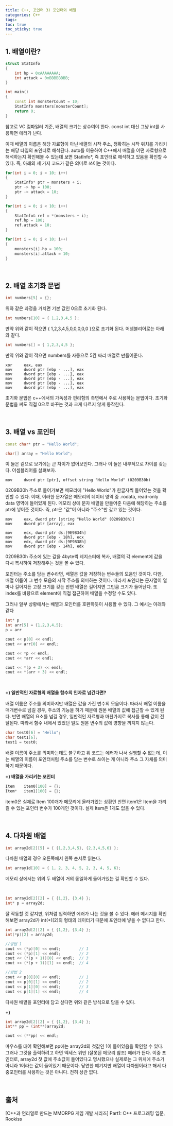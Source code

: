 ```yaml
---
title: C++, 포인터 3) 포인터와 배열
categories: C++
tags: 
toc: true
toc_sticky: true
---
```

## **1. 배열이란?**

```c++
struct StatInfo
{
    int hp = 0xAAAAAAAA;
    int attack = 0xBBBBBBBB;
}

int main()
{
    const int monsterCount = 10;
    StatInfo monsters[monsterCount];
    return 0;
}
```

참고로 VC 컴파일러 기준, 배열의 크기는 상수여야 한다. const int 대신 그냥 int를 사용하면 에러가 난다. 

이때 배열의 이름은 해당 자료형이 아닌 배열의 시작 주소, 정확히는 시작 위치를 가리키는 해당 타입의 포인터로 해석된다. auto를 이용하여 C++에서 배열을 어떤 자료형으로 해석하는지 확인해볼 수 있는데 보면 StatInfo*, 즉 포인터로 해석하고 있음을 확인할 수 있다. 즉, 아래의 세 가지 코드가 같은 의미로 쓰이는 것이다. 

```c++
for(int i = 0; i < 10; i++)
{
    StatInfo* ptr = monsters + i;
    ptr -> hp = 100;
    ptr -> attack = 10;
}
```
```c++
for(int i = 0; i < 10; i++)
{
    StatInfo& ref = *(monsters + i);
    ref.hp = 100;
    ref.attack = 10;
}
```
```c++
for(int i = 0; i < 10; i++)
{
    monsters[i].hp = 100;
    monsters[i].attack = 10;
}
```
<br/>

## **2. 배열 초기화 문법**

```c++
int numbers[5] = {};
```
위와 같은 과정을 거치면 기본 값인 0으로 초기화 된다. 

```c++
int numbers[10] = { 1,2,3,4,5 };
```

만약 위와 같이 적으면 { 1,2,3,4,5,0,0,0,0,0 }으로 초기화 된다. 
어셈블리어로는 아래와 같다. 

```c++
int numbers[] = { 1,2,3,4,5 };
```

만약 위와 같이 적으면 numbers를 자동으로 5칸 짜리 배열로 만들어준다. 

```
xor     eax, eax
mov     dword ptr [ebp - ...], eax
mov     dword ptr [ebp - ...], eax
mov     dword ptr [ebp - ...], eax
mov     dword ptr [ebp - ...], eax
mov     dword ptr [ebp - ...], eax
```

초기화 문법은 c++에서의 가독성과 편리함의 측면에서 주로 사용하는 문법이다. 초기화 문법을 써도 직접 0으로 바꾸는 것과 크게 다르지 않게 동작한다.

<br/>

## **3. 배열 vs 포인터**

```c++
const char* ptr = "Hello World";
```
```c++
char[] array = "Hello World";
```

이 둘은 겉으로 보기에는 큰 차이가 없어보인다. 그러나 이 둘은 내부적으로 차이를 갖는다. 어셈블리어를 살펴보자. 

```
mov     dword ptr [ptr], offset string "Hello World" (0209B30h)
```
0209B30h 주소로 들어가보면 메모리에 "Hello World"가 한글자씩 들어있는 것을 확인할 수 있다. 이때, 이러한 문자열은 메모리의 데이터 영역 중 .rodata, read-only data 영역에 들어있게 된다. 메모리 상에 문자 배열을 만들어준 다음에 해당하는 주소를 ptr에 넣어준 것이다. 즉, ptr은 "값"이 아니라 "주소"만 갖고 있는 것이다. 

```
mov     eax, dword ptr [string "Hello World" (0209B30h)]
mov     dword ptr [array], eax

mov     ecx, dword ptr ds:[9E9B34h]
mov     dword ptr [ebp - 18h], ecx
mov     edx, dword ptr ds:[9E9B38h]
mov     dword ptr [ebp - 14h], edx

```

0209B30h 주소에 있는 값을 4byte씩 레지스터에 복사, 배열의 각 element에 값을 다시 복사하여 저장해주는 것을 볼 수 있다.

포인터는 주소를 담는 변수라면, 배열은 값을 저장하는 변수들의 모음인 것이다. 다만, 배열 이름이 그 변수 모음의 시작 주소를 의미하는 것이다. 따라서 포인터는 문자열이 얼마나 길어지든 고정 크기를 갖는 반면 배열은 길어지면 그만큼 크기가 들어난다. 또 index를 바탕으로 element에 직접 접근하여 배열을 수정할 수도 있다. 

그러나 일부 상황에서는 배열과 포인터를 호환하듯이 사용할 수 있다. 그 예시는 아래와 같다

```c++
int* p
int arr[5] = {1,2,3,4,5};
p = arr

cout << p[0] << endl;
cout << arr[0] << endl;

cout << *p << endl;
cout << *arr << endl;

cout << *(p + 3) << endl;
cout << *(arr + 3) << endl;
``` 

<br/>

**+) 일반적인 자료형의 배열을 함수의 인자로 넘긴다면?**
 
배열 이름은 주소를 의미하지만 배열은 값을 가진 변수의 모음이다. 따라서 배열 이름을 매개변수로 넘길 경우, 주소의 기능을 하기 때문에 원본 배열의 값에 접근할 수 있게 된다. 반면 배열의 요소를 넘길 경우, 일반적인 자료형과 마찬가지로 복사를 통해 값이 전달된다. 따라서 함수 내에서 있었던 일도 원본 변수의 값에 영향을 끼치지 않는다.

```c++
char test0[6] = "Hello";
char test1[6];
test1 = test0;
```
배열 이름이 주소를 의미하는데도 불구하고 위 코드는 에러가 나서 실행할 수 없는데, 이는 배열의 이름이 포인터처럼 주소를 담는 변수로 쓰이는 게 아니라 주소 그 자체를 의미하기 때문이다. 


**+) 배열을 가리키는 포인터**
```c++
Item    item0[100] = {};
Item*   item1[100] = {};
```

item0은 실제로 Item 100개가 메모리에 올라가있는 상황인 반면 item1은 Item을 가리킬 수 있는 포인터 변수가 100개인 것이다. 실제 Item은 1개도 없을 수 있다. 

<br/>

## **4. 다차원 배열**

```c++
int array2d[2][5] = { {1,2,3,4,5}, {2,3,4,5,6} };
```
다차원 배열의 경우 오른쪽에서 왼쪽 순서로 읽는다. 

```c++
int array1d[10] = { 1, 2, 3, 4, 5, 2, 3, 4, 5, 6};
```
메모리 상에서는 위의 두 배열이 거의 동일하게 들어가있는 걸 확인할 수 있다. 

<br/>

```c++
int array2d[2][2] = { {1,2}, {3,4} };
int* p = array2d;
```

잘 작동할 것 같지만, 위처럼 입력하면 에러가 나는 것을 볼 수 있다. 에러 메시지를 확인해보면 array2d가 int(*)[2]의 형태의 데이터기 때문에 포인터에 넣을 수 없다고 한다. 

```c++
int array2d[2][2] = { {1,2}, {3,4} };
int(*p)[2] = array2d;

//방법 1
cout << (*p)[0] << endl;        // 1
cout << (*p)[1] << endl;        // 2
cout << (*(p + 1))[0] << endl;  // 3
cout << (*(p + 1))[1] << endl;  // 4

//방법 2
cout << p[0][0] << endl;        // 1
cout << p[0][1] << endl;        // 2
cout << p[1][0] << endl;        // 3
cout << p[1][1] << endl;        // 4
```

다차원 배열을 포인터에 담고 싶다면 위와 같은 방식으로 담을 수 있다. 

**+)**

```c++
int array2d[2][2] = { {1,2}, {3,4} };
int** pp = (int**)array2d;

cout << (**pp) << endl;
```

마우스를 대어 확인해보면 pp에는 array2d의 첫값인 1이 들어있음을 확인할 수 있다. 그러나 그것을 출력하려고 하면 엑세스 위반 (잘못된 메모리 참조) 에러가 뜬다. 이중 포인터로, array2d 첫 값에 주소값이 들어있다고 명시했으나 실제로는 그 위치에 주소가 아니라 1이라는 값이 들어있기 때문이다. 당연한 얘기지만 배열이 다차원이라고 해서 다중포인터를 사용하는 것은 아니다. 전혀 상관 없다. 

<br/>

## **출처**

[C++과 언리얼로 만드는 MMORPG 게임 개발 시리즈] Part1: C++ 프로그래밍 입문, Rookiss
